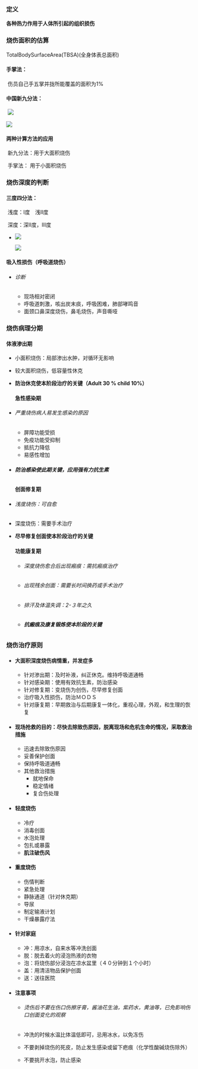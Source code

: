 ### 定义

**各种热力作用于人体所引起的组织损伤**

### 烧伤面积的估算

TotalBodySurfaceArea(TBSA)(全身体表总面积)

#### 	手掌法：

​				伤员自己手五掌并拢所能覆盖的面积为1%

#### 	中国新九分法：

​				![](/home/waytrue/Pictures/DeepinScreenshot_select-area_20200324141916.png)

![](/home/waytrue/Pictures/DeepinScreenshot_select-area_20200324142301.png)

#### 两种计算方法的应用

​		新九分法：用于大面积烧伤

​		手掌法：	用于小面积烧伤

### 烧伤深度的判断

#### 	三度四分法：

​						浅度：I度　浅II度

​						深度：深II度，III度

- ![](/home/waytrue/Pictures/DeepinScreenshot_select-area_20200324143701.png)

    ![](/home/waytrue/Pictures/DeepinScreenshot_select-area_20200324144247.png)

#### 吸入性损伤（呼吸道烧伤）

- ###### 诊断

  - 现场相对密闭
  - 呼吸道刺激，咳出炭末痰，呼吸困难，肺部哮鸣音
  - 面颈口鼻深度烧伤，鼻毛烧伤，声音嘶哑

### 烧伤病理分期

#### 	体液渗出期

- 小面积烧伤：局部渗出水肿，对循环无影响

- 较大面积烧伤，低容量性休克

- **防治休克使本阶段治疗的关键（Adult 30 % child 10%）**

  #### 急性感染期

- ###### 严重烧伤病人易发生感染的原因

  - 屏障功能受损
  - 免疫功能受抑制
  - 抵抗力降低
  - 易感性增加

- ###### **防治感染使此期关键，应用强有力抗生素**

  #### 创面修复期

- ###### 浅度烧伤：可自愈

- 深度烧伤：需要手术治疗

- **尽早修复创面使本阶段治疗的关键**

  #### 功能康复期

  - ###### 深度烧伤愈合后出现瘢痕：需抗瘢痕治疗

  - ###### 出现残余创面：需要长时间换药或手术治疗

  - ###### 排汗及体温失调：2-３年之久

  - ###### **抗瘢痕及康复锻炼使本阶段的关键**

### 烧伤治疗原则

- #### 大面积深度烧伤病情重，并发症多

  - 针对渗出期：及时补液，纠正休克。维持呼吸道通畅
  - 针对感染期：使用有效抗生素，防治感染
  - 针对修复期：变烧伤为创伤，尽早修复创面
  - 治疗吸入性损伤，防治ＭＯＤＳ
  - 针对康复期：早期救治与后期康复一体化，重视心理，外观，和生理的恢复

- #### 现场抢救的目的：尽快去除致伤原因，脱离现场和危机生命的情况，采取救治措施

  - 迅速去除致伤原因
  - 妥善保护创面
  - 保持呼吸道通畅
  - 其他救治措施
    - 就地保命
    - 稳定情绪
    - 复合伤处理

- #### 轻度烧伤

  - 冷疗
  - 消毒创面
  - 水泡处理
  - 包扎或暴露
  - **肌注破伤风**

- #### 重度烧伤

  - 伤情判断
  - 紧急处理
  - 静脉通道（针对休克期）
  - 导尿
  - 制定输液计划
  - 干燥暴露疗法

- #### 针对家庭

  - 冲：用凉水，自来水等冲洗创面
  - 脱：脱去着火的浸泡热液的衣物
  - 泡：将烧伤部分浸泡在凉水盆里（４０分钟到１个小时）
  - 盖：用清洁物品保护创面
  - 送：送往医院

- #### 注意事项

  - ###### 烫伤后不要在伤口伤擦牙膏，酱油花生油，紫药水，黄油等，已免影响伤口创面变化的观察

  - 冲洗的时候水温比体温低即可，忌用冰水，以免冻伤

  - 不要剥掉烧伤的死皮，防止发生感染或留下疤痕（化学性酸碱烧伤除外）

  - 不要挑开水泡，防止感染




